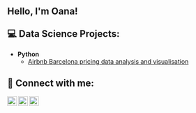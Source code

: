 <h2>Hello, I'm Oana! <br/><br/><a 

<h2>💻 Data Science Projects:</h2>

- <b>Python</b>
  - [Airbnb Barcelona pricing data analysis and visualisation](https://github.com/opxme/Airbnb-Data-Science)


<h2> 🤳 Connect with me:</h2>

[<img align="left" alt="JoshMadakor | YouTube" width="22px" src="https://cdn.jsdelivr.net/npm/simple-icons@v3/icons/youtube.svg" />][youtube]
[<img align="left" alt="JoshMadakor | LinkedIn" width="22px" src="https://cdn.jsdelivr.net/npm/simple-icons@v3/icons/linkedin.svg" />][linkedin]
[<img align="left" alt="JoshMadakor | Instagram" width="22px" src="https://cdn.jsdelivr.net/npm/simple-icons@3.13.0/icons/facebook.svg" />][facebook]


[youtube]: https://www.youtube.com/channel/UC1TZpH99NOdTHPyIwPl_YNg
[facebook]: https://www.facebook.com/oana.porime/
[linkedin]: https://linkedin.com/in/oana-porime-61836440

<!--
**joshmadakor1/joshmadakor1** is a ✨ _special_ ✨ repository because its `README.md` (this file) appears on your GitHub profile.

Here are some ideas to get you started:

- 🔭 I’m currently working on ...
- 🌱 I’m currently learning ...
- 👯 I’m looking to collaborate on ...
- 🤔 I’m looking for help with ...
- 💬 Ask me about ...
- 📫 How to reach me: ...
- 😄 Pronouns: ...
- ⚡ Fun fact: ...
-->

